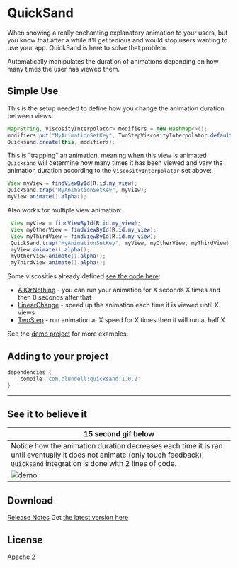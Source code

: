 QuickSand
=========

When showing a really enchanting explanatory animation to your users, but you know that after a while it'll get tedious and would stop users wanting to use your app. QuickSand is here to solve that problem.

Automatically manipulates the duration of animations depending on how many times the user has viewed them.

Simple Use
----------

This is the setup needed to define how you change the animation duration between views:

```java
Map<String, ViscosityInterpolator> modifiers = new HashMap<>();
modifiers.put("MyAnimationSetKey", TwoStepViscosityInterpolator.defaultInstance());
Quicksand.create(this, modifiers);
```

This is "trapping" an animation, meaning when this view is animated `Quicksand` will determine how many times it has been viewed and vary the animation duration according to the `ViscosityInterpolator` set above:

```java 
View myView = findViewById(R.id.my_view);
QuickSand.trap("MyAnimationSetKey", myView);
myView.animate().alpha();
```

Also works for multiple view animation:

```java
 View myView = findViewById(R.id.my_view);
 View myOtherView = findViewById(R.id.my_view);
 View myThirdView = findViewById(R.id.my_view);
 QuickSand.trap("MyAnimationSetKey", myView, myOtherView, myThirdView);
 myView.animate().alpha();
 myOtherView.animate().alpha();
 myThirdView.animate().alpha();
```

Some viscosities already defined [see the code here](https://github.com/blundell/QuickSand/tree/master/core/src/main/java/com/blundell/quicksand/viscosity):

- [AllOrNothing](https://github.com/blundell/QuickSand/blob/master/core/src/main/java/com/blundell/quicksand/viscosity/AllOrNothingViscosityInterpolator.java) - you can run your animation for X seconds X times and then 0 seconds after that
- [LinearChange](https://github.com/blundell/QuickSand/blob/master/core/src/main/java/com/blundell/quicksand/viscosity/LinearChangeViscosityInterpolator.java) - speed up the animation each time it is viewed until X views
- [TwoStep](https://github.com/blundell/QuickSand/blob/master/core/src/main/java/com/blundell/quicksand/viscosity/TwoStepViscosityInterpolator.java) - run animation at X speed for X times then it will run at half X

See the [demo project](https://github.com/blundell/QuickSand/tree/master/demo) for more examples.

Adding to your project
--------

```groovy
dependencies {
    compile 'com.blundell:quicksand:1.0.2'
}
```


--------

See it to believe it
--------

|15 second gif below|  
|---|
Notice how the animation duration decreases each time it is ran until eventually it does not animate (only touch feedback), `Quicksand` integration is done with 2 lines of code.|
|![demo](demo/demo_z1c.gif)|

Download
--------

[Release Notes](https://github.com/blundell/QuickSand/blob/master/releases/RELEASE-NOTES.MD)
Get [the latest version here](https://github.com/blundell/QuickSand/raw/master/releases/)

License
-------

[Apache 2](LICENSE.txt)


